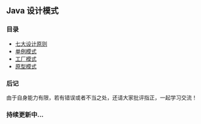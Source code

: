 ## Java 设计模式

### 目录  

- [七大设计原则](doc/design-principle.md)
- [单例模式](doc/singleton-pattern.md)
- [工厂模式](doc/factory-pattern.md)
- [原型模式](doc/prototype-pattern.md)

### 后记

由于自身能力有限，若有错误或者不当之处，还请大家批评指正，一起学习交流！

### 持续更新中...